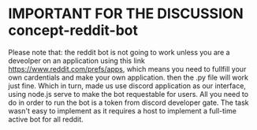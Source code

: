 # IMPORTANT FOR THE DISCUSSION concept-reddit-bot
Please note that: the reddit bot is not going to work unless you are a deveolper on an application using this link https://www.reddit.com/prefs/apps, which means you need to fullfill your own cardentials and make your own application. then the .py file will work just fine.
Which in turn, made us use discord application as our interface, using node.js serve to make the bot requestable for users.
All you need to do in order to run the bot is a token from discord developer gate.
The task wasn't easy to implement as it requires a host to implement a full-time active bot for all reddit.
